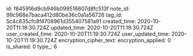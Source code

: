 id: f845916d9cb946b099516607d8fc513f
note_id: 99c968e7baca412d80be36c0a1a56726
tag_id: 5c4c835cfc8f4708961d355407581a91
created_time: 2020-10-20T11:19:30.724Z
updated_time: 2020-10-20T11:19:30.724Z
user_created_time: 2020-10-20T11:19:30.724Z
user_updated_time: 2020-10-20T11:19:30.724Z
encryption_cipher_text: 
encryption_applied: 0
is_shared: 0
type_: 6